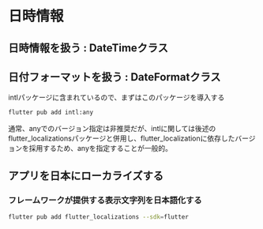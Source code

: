 # 日時情報

## 日時情報を扱う : DateTimeクラス

## 日付フォーマットを扱う : DateFormatクラス
intlパッケージに含まれているので、まずはこのパッケージを導入する
```sh
flutter pub add intl:any
```
通常、anyでのバージョン指定は非推奨だが、intlに関しては後述のflutter_localizationsパッケージと併用し、flutter_localizationに依存したバージョンを採用するため、anyを指定することが一般的。

## アプリを日本にローカライズする

### フレームワークが提供する表示文字列を日本語化する
```sh
flutter pub add flutter_localizations --sdk=flutter
```
